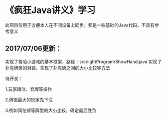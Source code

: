 《疯狂Java讲义》学习
========
此项目仅用于方便本人在不同设备上同步，都是一些基础的Java代码，不具有参考意义

2017/07/06更新：
--------
实现了梭哈小游戏的基本框架，路径：src/lightProgram/ShowHand.java
实现了扑克牌类的封装，实现了扑克牌之间的大小比较等方法

待开发：

1.玩家跟注、弃牌等操作

2.牌面最大的玩家先下注

3.例如同花顺等牌型的大小比较，确定最后胜负
